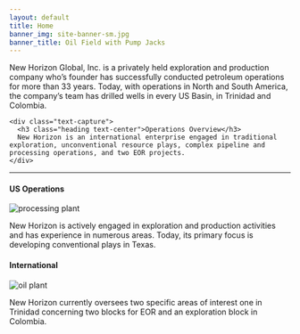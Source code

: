 ```yaml
---
layout: default
title: Home
banner_img: site-banner-sm.jpg
banner_title: Oil Field with Pump Jacks
---
```


<div class="row d-flex justify-content-center no-mp">
  <div class="col-sm-6">
    <div class="text-capture">
      New Horizon Global, Inc. is a privately held exploration and production company who’s founder has successfully conducted petroleum operations for more than 33 years. Today, with operations in North and South America, the company’s team has drilled wells in every US Basin, in Trinidad and Colombia.
    </div>
    
    <div class="text-capture">
      <h3 class="heading text-center">Operations Overview</h3>
      New Horizon is an international enterprise engaged in traditional exploration, unconventional resource plays, complex pipeline and processing operations, and two EOR projects.  
    </div>    
  </div>  
</div>

<div class="row d-flex justify-content-center no-mp">
  <div class="col-sm-7">
  <hr class="mgtop" />
    <div class="row">
      <div class="col-sm-4">
        <div class="row">
          <h4 class="heading">US Operations</h4>
        </div>
        <div class="row image-header">
          <img src="{{site.baseurl}}/assets/images/oil-processing-plant.jpg" alt="processing plant" />
        </div>
        <div class="row">
          <p class="synopsis">New Horizon is actively engaged in exploration and production activities and has experience in numerous areas.  Today, its primary focus is developing conventional plays in Texas.</p>
        </div>
      </div> <!-- column 1 //-->
      <div class="col-sm-4 offset-sm-4">
         <div class="row">
          <h4 class="heading">International</h4>
        </div>
        <div class="row image-header">
          <img src="{{site.baseurl}}/assets/images/oil-plant.jpg" alt="oil plant" />
        </div>
        <div class="row">
          <p class="synopsis">New Horizon currently oversees two specific areas of interest one in Trinidad concerning  two blocks for EOR and an exploration block in Colombia.</p>
        </div>
      </div> <!-- column 2 //-->
    </div>
  </div>
</div>